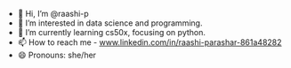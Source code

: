 - 👋 Hi, I’m @raashi-p
- 👀 I’m interested in data science and programming.
- 🌱 I’m currently learning cs50x, focusing on python.
- 📫 How to reach me - www.linkedin.com/in/raashi-parashar-861a48282 
- 😄 Pronouns: she/her

<!---
raashi-p/raashi-p is a ✨ special ✨ repository because its `README.md` (this file) appears on your GitHub profile.
You can click the Preview link to take a look at your changes.
--->

